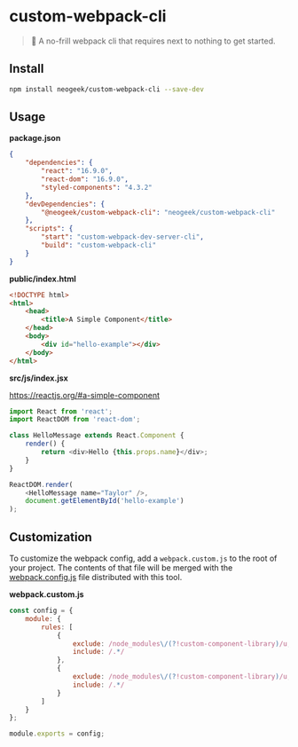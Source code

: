 # custom-webpack-cli

> 🎒 A no-frill webpack cli that requires next to nothing to get started.

## Install

```bash
npm install neogeek/custom-webpack-cli --save-dev
```

## Usage

**package.json**

```json
{
    "dependencies": {
        "react": "16.9.0",
        "react-dom": "16.9.0",
        "styled-components": "4.3.2"
    },
    "devDependencies": {
        "@neogeek/custom-webpack-cli": "neogeek/custom-webpack-cli"
    },
    "scripts": {
        "start": "custom-webpack-dev-server-cli",
        "build": "custom-webpack-cli"
    }
}
```

**public/index.html**

```html
<!DOCTYPE html>
<html>
    <head>
        <title>A Simple Component</title>
    </head>
    <body>
        <div id="hello-example"></div>
    </body>
</html>
```

**src/js/index.jsx**

<https://reactjs.org/#a-simple-component>

```javascript
import React from 'react';
import ReactDOM from 'react-dom';

class HelloMessage extends React.Component {
    render() {
        return <div>Hello {this.props.name}</div>;
    }
}

ReactDOM.render(
    <HelloMessage name="Taylor" />,
    document.getElementById('hello-example')
);
```

## Customization

To customize the webpack config, add a `webpack.custom.js` to the root of your project. The contents of that file will be merged with the [webpack.config.js](webpack.config.js) file distributed with this tool.

**webpack.custom.js**

```javascript
const config = {
    module: {
        rules: [
            {
                exclude: /node_modules\/(?!custom-component-library)/u,
                include: /.*/
            },
            {
                exclude: /node_modules\/(?!custom-component-library)/u,
                include: /.*/
            }
        ]
    }
};

module.exports = config;
```
